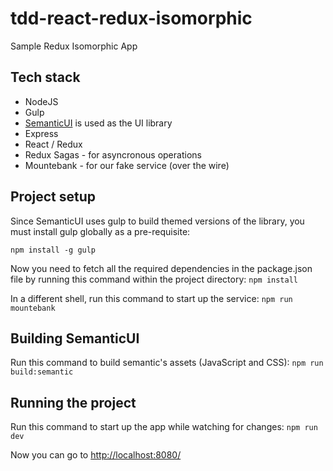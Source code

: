 # tdd-react-redux-isomorphic
Sample Redux Isomorphic App

## Tech stack
* NodeJS
* Gulp
* [SemanticUI](https://semantic-ui.com/introduction/getting-started.html) is used as the UI library
* Express
* React / Redux
* Redux Sagas - for asyncronous operations
* Mountebank - for our fake service (over the wire)

## Project setup
Since SemanticUI uses gulp to build themed versions of the library, you must install gulp globally as a pre-requisite:
```
npm install -g gulp
```

Now you need to fetch all the required dependencies in the package.json file by running this command within the project directory:
```npm install```

In a different shell, run this command to start up the service: ```npm run mountebank```

## Building SemanticUI
Run this command to build semantic's assets (JavaScript and CSS):
```npm run build:semantic```

## Running the project
Run this command to start up the app while watching for changes:
```npm run dev```

Now you can go to [http://localhost:8080/](http://localhost:8080/)
